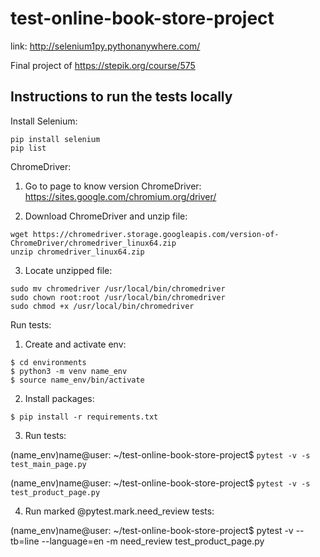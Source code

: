 # test-online-book-store-project

link: http://selenium1py.pythonanywhere.com/

Final project of https://stepik.org/course/575


## Instructions to run the tests locally

Install Selenium:
```
pip install selenium
pip list 
```
ChromeDriver:

1. Go to page to know version ChromeDriver: https://sites.google.com/chromium.org/driver/

2. Download ChromeDriver and unzip file:
```
wget https://chromedriver.storage.googleapis.com/version-of-ChromeDriver/chromedriver_linux64.zip
unzip chromedriver_linux64.zip
```
3. Locate unzipped file:
```
sudo mv chromedriver /usr/local/bin/chromedriver
sudo chown root:root /usr/local/bin/chromedriver
sudo chmod +x /usr/local/bin/chromedriver
```

Run tests:

1. Create and activate env:
```
$ cd environments
$ python3 -m venv name_env
$ source name_env/bin/activate
```
2.  Install packages:
```
$ pip install -r requirements.txt
```
3. Run tests:

(name_env)name@user: ~/test-online-book-store-project$ `pytest -v -s test_main_page.py`

(name_env)name@user: ~/test-online-book-store-project$ `pytest -v -s test_product_page.py`

4. Run marked @pytest.mark.need_review tests:

(name_env)name@user: ~/test-online-book-store-project$ pytest -v --tb=line --language=en -m need_review test_product_page.py


